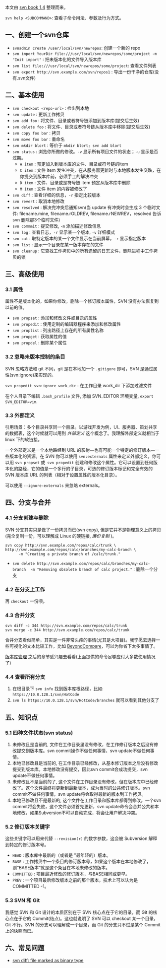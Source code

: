 本文由 [svn book 1.4](http://svndoc.iusesvn.com/svnbook/1.4) 整理而来。

`svn help <SUBCOMMAND>`: 查看子命令用法、参数及行为方式。

## 一、创建一个svn仓库

+ `svnadmin create /user/local/svn/newrepos`: 创建一个新的 repo
+ `svn import YourDir file:///usr/local/svn/newrepos/some/project -m "Init import"` : 把未版本化的文件导入版本库
+ `svn list file:///usr/local/svn/newrepos/some/project`: 查看文件列表
+ `svn export http://svn.example.com/svn/repos1` : 导出一份干净的仓库(没有.svn文件)

## 二、基本使用

+ `svn checkout <repo-url>` : 检出到本地
+ `svn update` : 更新工作拷贝
+ `svn add foo` : 将文件、目录或者符号链添加到版本库(提交后生效)
+ `svn delete foo` : 将文件、目录或者符号链从版本库中移除(提交后生效)
+ `svn copy foo bar` : 拷贝
+ `svn move foo bar` : 重命名
+ `svn mkdir blort` : 等价于 `mkdir blort; svn add blort`
+ `svn status` : 浏览你所做的修改。`-v` 显示所有项目文件的状态；`-u` 显示是否过期。
    - `A item` : 预定加入到版本库的文件、目录或符号链的item
    - `C item` : 文件 item 发生冲突，在从服务器更新时与本地版本发生交跌，在你提交到版本库前，必须手工的解决冲突
    - `D item` : 文件、目录或是符号链 item 预定从版本库中删除
    - `M item` : 文件 item 的内容被修改了
+ `svn diff` : 查看详细的信息，`-r` 指定比较版本
+ `svn revert` : 取消本地修改
+ `svn resolved` : 解决完冲突后通知svn(当 update 有冲突时会生成 3 个临时文件: filename.mine, filename.rOLDREV, filename.rNEWREV，resolved 告诉 svn 删除那3个临时文件)
+ `svn commmit` : 提交修改, `-m` 添加描述修改信息
+ `svn log` : 查看日志，`-r` 显示某一个版本, `-v` 详细模式
+ `svn cat` : 取特定版本的某一个文件显示在当前屏幕，`-r` 显示指定版本
+ `svn list` : 显示一个目录在某一版本存在的文件
+ `svn cleanup` : 它查找工作拷贝中的所有遗留的日志文件，删除进程中工作拷贝的锁

## 三、高级使用

### 3.1 属性

属性不是版本化的，如果你修改，删除一个修订版本属性，SVN 没有办法恢复到以前的值。

+ `svn propset` : 添加和修改文件或目录的属性
+ `svn propedit` : 使用定制的编辑器程序来添加和修改属性
+ `svn proplist` : 列出路径上存在的所有属性名称
+ `svn propget` : 获取属性的值
+ `svn propdel` : 删除某个属性

### 3.2 忽略未版本控制的条目

SVN 忽略方法和 git 不同，git 是在本地加一个 `.gitigore` 即可，SVN 是通过属性(svn:ignore)来实现的。

`svn propedit svn:ignore work_dir` : 在工作目录 work_dir 下添加过滤文件

在个人目录下编辑 `.bash_profile` 文件, 添加 SVN\_EDITOR 环境变量, `export SVN_EDITOR=vim`.

### 3.3 外部定义

引用场景：多个目录共享同一个目录。以游戏开发为例，UI、服务器、策划共享的数据表，这个时候就可以用到 *外部定义* 这个概念了。我理解外部定义就相当于 linux 下的软链接。

一个外部定义是一个本地路经到 URL 的影射—也有可能一个特定的修订版本—一些版本化的资源。在 SVN 你可以使用 `svn:externals` 属性来定义外部定义，你可以用 `svn propset` 或` svn propedit` 创建和修改这个属性。它可以设置到任何版本化的路经，它的值是一个多行的子目录，可选的修订版本标记和完全有效的 SVN 版本库 URL 的列表（相对于设置属性的版本化目录）。

可以使用 `--ignore-externals` 来忽略 externals。


## 四、分支与合并

### 4.1 分支创建与删除

SVN 分支其实只是做了一份拷贝而已(svn copy), 但是它并不是物理意义上的拷贝(完全复制一份，可以理解成 Linux 的硬链接, *廉价复制* )。

    svn copy http://svn.example.com/repos/calc/trunk \
    http://svn.example.com/repos/calc/branches/my-calc-branch \
          -m "Creating a private branch of /calc/trunk."

+ `svn delete http://svn.example.com/repos/calc/branches/my-calc-branch  -m "Removing obsolete branch of calc project."` : 删除一个分支

### 4.2 在分支上工作

再 `checkout` 一份呗。

### 4.3 合并分支

    svn diff -c 344 http://svn.example.com/repos/calc/trunk
    svn merge -c 344 http://svn.example.com/repos/calc/trunk

合并分支看似简单，其实是一件非常头疼的事情(尤其是大项目)。我宁愿去选择一些可视化的文本比较工作，比如 [BeyondCompare](http://www.scootersoftware.com/)，可以为你省下太多事情了。

[版本库管理](http://svndoc.iusesvn.com/svnbook/1.4/svn.reposadmin.html) 之后的章节感兴趣去看看(上面提供的命令足够应付大多数使用情况了)

### 4.4 查看所有分支

1. 在根目录下 `svn info` 找到版本库根路径，比如: `https://10.0.128.1/svn/HotCode`
2. `svn ls https://10.0.128.1/svn/HotCode/branches` 就可以看到其他分支了

## 五、知识点

### 5.1 四种文件状态(svn status)

1. 未修改且是当前的, 文件在工作目录里没有修改，在工作修订版本之后没有修改提交到版本库。svn commit操作不做任何事情，svn update不做任何事情。
2. 本地已修改且是当前的, 在工作目录已经修改，从基本修订版本之后没有修改提交到版本库。本地修改没有提交，因此svn commit会成功提交，svn update不做任何事情。
3. 未修改且不是当前的了, 这个文件在工作目录没有修改，但在版本库中已经修改了。这个文件最终将更新到最新版本，成为当时的公共修订版本。svn commit不做任何事情，svn update将会取得最新的版本到工作拷贝。
4. 本地已修改且不是最新的, 这个文件在工作目录和版本库都得到修改。一个svn commit将会失败，这个文件必须首先更新，svn update命令会合并公共和本地修改，如果Subversion不可以自动完成，将会让用户解决冲突。

### 5.2 修订版本关键字

这些关键字可以用来代替 `--revision(r)` 的数字参数，这会被 Subversion 解释到特定的修订版本号。

+ `HEAD` : 版本库中最新的（或者是 "最年轻的）版本。
+ `BASE` : 工作拷贝中一个条目的修订版本号，如果这个版本在本地修改了，则“BASE版本”就是这个条目在本地未修改的版本。
+ `COMMITTED` : 项目最近修改的修订版本，与BASE相同或更早。
+ `PREV` : 一个项目最后修改版本之前的那个版本，技术上可以认为是COMMITTED -1。

### 5.3 SVN 和 Git

我感觉 SVN 和 Git 设计的本质区别在于 SVN 核心点在于它的目录，而 Git 的核心点在于它的 Commit(结点)。这也就说明了 SVN 可以 checkout 某一个目录，Git 不行。SVN 的分支可以理解成一个目录，而 Git 的分支只不过是某个 Commit 上的快照而已。

## 六、常见问题

+ [svn diff: file marked as binary type](http://stackoverflow.com/questions/2634043/svn-diff-file-marked-as-binary-type)
